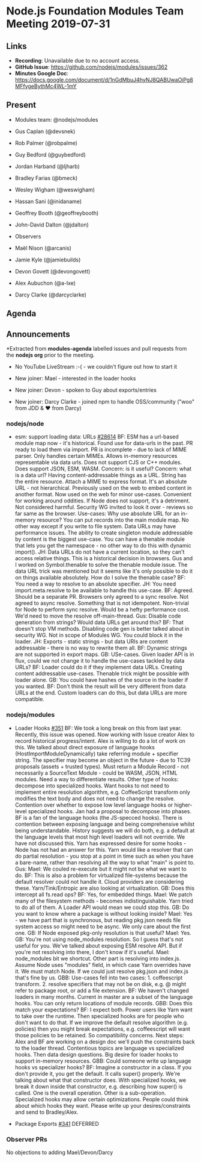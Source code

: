 # Node.js Foundation Modules Team Meeting 2019-07-31

## Links

* **Recording**: Unavailable due to no account access.
* **GitHub Issue**: https://github.com/nodejs/modules/issues/362
* **Minutes Google Doc**: https://docs.google.com/document/d/1nGdMbuJ4hyNJ8QABUwaOiPg8MFfygeBythMc4WL-1mY

## Present

* Modules team: @nodejs/modules
* Gus Caplan (@devsnek)
* Rob Palmer (@robpalme)
* Guy Bedford (@guybedford)
* Jordan Harband (@ljharb)
* Bradley Farias (@bmeck)
* Wesley Wigham (@weswigham)
* Hassan Sani (@inidaname)
* Geoffrey Booth (@geoffreybooth)
* John-David Dalton (@jdalton)

* Observers
* Maël Nison (@arcanis)
* Jamie Kyle (@jamiebuilds)
* Devon Govett (@devongovett)
* Alex Aubuchon (@a-lxe)
* Darcy Clarke (@darcyclarke)


## Agenda

## Announcements
 
*Extracted from **modules-agenda** labelled issues and pull requests from the **nodejs org** prior to the meeting.

* No YouTube LiveStream :-(  - we couldn't figure out how to start it

* New joiner: Mael - interested in the loader hooks
* New joiner: Devon - spoken to Guy about exports/entries
* New joiner: Darcy Clarke - joined npm to handle OSS/community ("woo" from JDD & ❤️ from Darcy)

### nodejs/node

* esm: support loading data: URLs [#28614](https://github.com/nodejs/node/pull/28614)
BF: ESM has a url-based module map now - it's historical. Found use for data-urls in the past.  PR ready to load them via import.  PR is incomplete - due to lack of MIME parser. Only handles certain MIMEs. Allows in-memory resources representable via data urls.  Does not support CJS or C++ modules.  Does support JSON, ESM, WASM. Concern: is it useful? Concern: what is a data url?
Having content-addressable things as a URL. String has the entire resource. Attach a MIME to express format.  It's an absolute URL - not hierarchical.  Previously used on the web to embed content in another format.  Now used on the web for minor use-cases. Convenient for working around oddities. If Node does not support, it's a detriment.  Not considered harmful. Security WG invited to look it over - reviews so far same as the browser.
Use-cases:
Why use absolute URL for an in-memory resource?  You can put records into the main module map.  No other way except if you write to file system. Data URLs may have performance issues.  The ability to create singleton module addressable by content is the biggest use-case.  You can have a thenable module that lets you get the namespace - no other way to do this with dynamic import().
JH: Data URLs do not have a current location, so they can't access relative things. This is a historical decision in browsers. Gus and I worked on Symbol.thenable to solve the thenable module issue. The data URL trick was mentioned but it seems like it's only possible to do it on things available absolutely. How do I solve the thenable case?
BF: You need a way to resolve to an absolute specifier.
JH: You need import.meta.resolve to be available to handle this use-case.
BF: Agreed. Should be a separate PR. Browsers only agreed to a sync resolve. Not agreed to async resolve. Something that is not idempotent. Non-trivial for Node to perform sync resolve. Would be a hefty performance cost. We'd need to move the resolve off-main-thread.
Gus: Disable code generation from strings? Would data URLs get around this?
BF: That doesn't stop VM methods. Disabling code gen is better talked about in security WG.  Not in scope of Modules WG. You could block it in the loader.
JH: Exports - static strings - but data URIs are content addressable - there is no way to rewrite them all.
BF: Dynamic strings are not supported in export maps.
GB: USe-cases. Given loader API is in flux, could we not change it to handle the use-cases tackled by data URLs?
BF: Loader could do it if they implement data URLs.  Creating content addressable use-cases.  Thenable trick might be possible with loader alone.
GB: You could have hashes of the source in the loader if you wanted.
BF: Don't think the result will be very different from data URLs at the end. Custom loaders can do this, but data URLs are more compatible.

### nodejs/modules

* Loader Hooks [#351](https://github.com/nodejs/modules/issues/351)
BF: We took a long break on this from last year. Recently, this issue was opened. Now working with Issue creator Alex to record historical progress/intent. Alex is willing to do a lot of work on this.  We talked about direct exposure of language hooks (HostImportModuleDynamically) take referring module + specifier string.  The specifier may become an object in the future - due to TC39 proposals (assets + trusted types). Must return a Module Record - not necessarily a SourceText Module - could be WASM, JSON, HTML modules.  Need a way to differentiate results.
Other type of hooks: decompose into specialized hooks.  Want hooks to not need to implement entire resolution algorithm, e.g. CoffeeScript transform only modifies the text body and does not need to change the resolve.
Contention over whether to expose low level language hooks or higher-level specialized hooks.
Jan had a proposal to decompose into phases.
BF is a fan of the language hooks (the JS-specced hooks).
There is contention between exposing language and being comprehensive whilst being understandable.
History suggests we will do both, e.g. a default at the language levels that most high level loaders will not override.  We have not discussed this.
Yarn has expressed desire for some hooks - Node has not had an answer for this.
Yarn would like a resolver that can do partial resolution - you stop at a point in time such as when you have a bare-name, rather than resolving all the way to what "main" is point to.
Gus:
Mael: We couled re-execute but it might not be what we want to do.
BF: This is also a problem for virtualized file-systems because the default resolver could not handle it.  Cloud providers are considering these. Yarn/Tink/Entropic are also looking at virtualization.
GB: Does this intercept all fs.read ops?
BF: Yes, for embedded things.
Mael: We patch many of the filesystem methods - becomes indistinguishable.  Yarn tried to do all of them. A Loader API would mean we could stop this.
GB: Do you want to know where a package is without looking inside?
Mael: Yes - we have part that is synchronous, but reading pkg.json needs file system access so might need to be async. We only care about the first one.
GB: If Node exposed pkg-only resolution is that useful?
Mael: Yes.
GB: You're not using node_modules resolution. So I guess that's not useful for you. We've talked about exposing ESM resolve API. But if you're not resolving into there, I don't know if it's useful.
Mael: node_modules bit we shortcut. Other part is resolving into index.js. Assume Node uses "modules" field, in which case Yarn overrides have it. We must match Node. If we could just resolve pkg.json and index.js that's fine by us.
GBB: Use-cases fell into two cases: 1. coffeescript transform. 2. resolve specifiers that may not be on disk, e.g. @ might refer to package root, or add a file extension.
BF: We haven't changed loaders in many months. Current in master are a subset of the language hooks. You can only return locations of module records.
GBB: Does this match your expectations?
BF: I expect both. Power users like Yarn want to take over the runtime. Then specialized hooks are for people who don't want to do that. If we improve the default resolve algorithm (e.g. policies) then you might break expectations, e.g. coffeescript will want those policies to be retained.  So compatibility concerns.
Next steps: Alex and BF are working on a design doc we'll push the constraints back to the loader thread. Contentious topics are language vs specialized hooks. Then data design questions. Big desire for loader hooks to support in-memory resources.
GBB: Could someone write up language hooks vs specializer hooks?
BF: Imagine a constructor in a class. If you don't provide it, you get the default. It calls super() properly. We're talking about what that constructor does. With specialized hooks, we break it down inside that constructor, e.g. describing how super() is called.  One is the overall operation. Other is a sub-operation.  Specialized hooks may allow certain optimizations.  People could think about which hooks they want.  Please write up your desires/constraints and send to Bradley/Alex.


* Package Exports [#341](https://github.com/nodejs/modules/issues/341)
DEFERRED

### Observer PRs

No objections to adding Mael/Devon/Darcy


